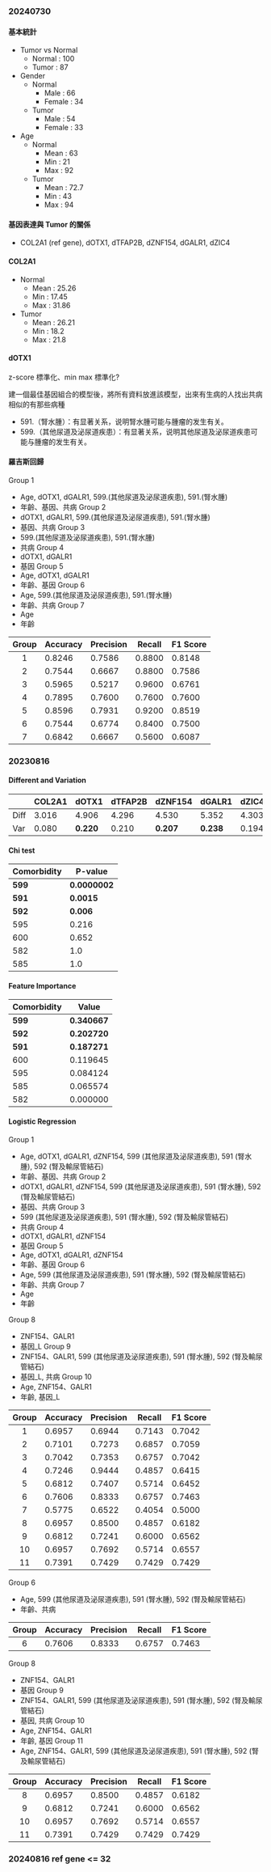 ### 20240730
#### 基本統計
- Tumor vs Normal
	- Normal : 100
	- Tumor : 87
- Gender
	- Normal
		- Male : 66
		- Female : 34
	- Tumor
		- Male : 54
		- Female : 33
- Age
	- Normal
		- Mean : 63
		- Min : 21
		- Max : 92
	- Tumor 
		- Mean : 72.7
		- Min : 43
		- Max : 94

#### 基因表達與 Tumor 的關係
- COL2A1 (ref gene), dOTX1, dTFAP2B, dZNF154, dGALR1, dZIC4

#### COL2A1
- Normal 
	- Mean : 25.26
	- Min : 17.45
	- Max : 31.86
- Tumor 
	- Mean : 26.21
	- Min : 18.2
	- Max : 21.8

#### dOTX1

z-score 標準化、min max 標準化?

建一個最佳基因組合的模型後，將所有資料放進該模型，出來有生病的人找出共病相似的有那些病種

- 591.（腎水腫）：有显著关系，说明腎水腫可能与腫瘤的发生有关。
- 599.（其他尿道及泌尿道疾患）：有显著关系，说明其他尿道及泌尿道疾患可能与腫瘤的发生有关。

#### 羅吉斯回歸
Group 1
- Age, dOTX1, dGALR1, 599.(其他尿道及泌尿道疾患), 591.(腎水腫)
- 年齡、基因、共病
Group 2
- dOTX1, dGALR1, 599.(其他尿道及泌尿道疾患), 591.(腎水腫)
- 基因、共病
Group 3
- 599.(其他尿道及泌尿道疾患), 591.(腎水腫)
- 共病
Group 4
- dOTX1, dGALR1
- 基因
Group 5 
- Age, dOTX1, dGALR1
- 年齡、基因
Group 6
- Age, 599.(其他尿道及泌尿道疾患), 591.(腎水腫)
- 年齡、共病
Group 7
- Age
- 年齡

| Group | Accuracy | Precision | Recall | F1 Score |
|:-----:| -------- | --------- | ------ | -------- |
|   1   | 0.8246   | 0.7586    | 0.8800 | 0.8148   |
|   2   | 0.7544   | 0.6667    | 0.8800 | 0.7586   |
|   3   | 0.5965   | 0.5217    | 0.9600 | 0.6761   |
|   4   | 0.7895   | 0.7600    | 0.7600 | 0.7600   |
|   5   | 0.8596   | 0.7931    | 0.9200 | 0.8519   |
|   6   | 0.7544   | 0.6774    | 0.8400 | 0.7500   |
|   7   | 0.6842   | 0.6667    | 0.5600 | 0.6087   |

### 20230816
#### Different and Variation 

|      | COL2A1 | **dOTX1** | dTFAP2B | **dZNF154** | **dGALR1** | dZIC4 | OTX1  | TFAP2B | **ZNF154** | **GALR1** | ZIC4  |
| ---- | ------ | --------- | ------- | ----------- | ---------- | ----- | ----- | ------ | ---------- | --------- | ----- |
| Diff | 3.016  | 4.906     | 4.296   | 4.530       | 5.352      | 4.303 | 5.056 | 4.117  | 4.240      | 5.325     | 2.216 |
| Var  | 0.080  | **0.220** | 0.210   | **0.207**   | **0.238**  | 0.194 | 0.119 | 0.101  | 0.102      | 0.124     | 0.055 |

#### Chi test

| Comorbidity | P-value       |
| ----------- | ------------- |
| **599**     | **0.0000002** |
| **591**     | **0.0015**    |
| **592**     | **0.006**     |
| 595         | 0.216         |
| 600         | 0.652         |
| 582         | 1.0           |
| 585         | 1.0           |
#### Feature Importance
| Comorbidity | Value    |
| ----------- | -------- |
| **599**     | **0.340667** |
| **592**     | **0.202720** |
| **591**     | **0.187271** |
| 600         | 0.119645 |
| 595         | 0.084124 |
| 585         | 0.065574 |
| 582         | 0.000000 |
#### Logistic Regression
Group 1
- Age, dOTX1, dGALR1, dZNF154, 599 (其他尿道及泌尿道疾患), 591 (腎水腫), 592 (腎及輸尿管結石)
- 年齡、基因、共病
Group 2
- dOTX1, dGALR1, dZNF154, 599 (其他尿道及泌尿道疾患), 591 (腎水腫), 592 (腎及輸尿管結石)
- 基因、共病
Group 3
- 599 (其他尿道及泌尿道疾患), 591 (腎水腫), 592 (腎及輸尿管結石)
- 共病
Group 4
- dOTX1, dGALR1, dZNF154
- 基因
Group 5 
- Age, dOTX1, dGALR1, dZNF154
- 年齡、基因
Group 6
- Age, 599 (其他尿道及泌尿道疾患), 591 (腎水腫), 592 (腎及輸尿管結石)
- 年齡、共病
Group 7
- Age
- 年齡

Group 8
- ZNF154、GALR1
- 基因_L
Group 9
- ZNF154、GALR1, 599 (其他尿道及泌尿道疾患), 591 (腎水腫), 592 (腎及輸尿管結石)
- 基因_L, 共病
Group 10
- Age, ZNF154、GALR1
- 年齡, 基因_L

| Group | Accuracy | Precision | Recall | F1 Score |
| :---: | -------- | --------- | ------ | -------- |
|   1   | 0.6957   | 0.6944    | 0.7143 | 0.7042   |
|   2   | 0.7101   | 0.7273    | 0.6857 | 0.7059   |
|   3   | 0.7042   | 0.7353    | 0.6757 | 0.7042   |
|   4   | 0.7246   | 0.9444    | 0.4857 | 0.6415   |
|   5   | 0.6812   | 0.7407    | 0.5714 | 0.6452   |
|   6   | 0.7606   | 0.8333    | 0.6757 | 0.7463   |
|   7   | 0.5775   | 0.6522    | 0.4054 | 0.5000   |
|   8   | 0.6957   | 0.8500    | 0.4857 | 0.6182   |
|   9   | 0.6812   | 0.7241    | 0.6000 | 0.6562   |
|  10   | 0.6957   | 0.7692    | 0.5714 | 0.6557   |
|  11   | 0.7391   | 0.7429    | 0.7429 | 0.7429   |


Group 6
- Age, 599 (其他尿道及泌尿道疾患), 591 (腎水腫), 592 (腎及輸尿管結石)
- 年齡、共病

| Group | Accuracy | Precision | Recall | F1 Score |
| :---: | -------- | --------- | ------ | -------- |
|   6   | 0.7606   | 0.8333    | 0.6757 | 0.7463   |

Group 8
- ZNF154、GALR1
- 基因
Group 9
- ZNF154、GALR1, 599 (其他尿道及泌尿道疾患), 591 (腎水腫), 592 (腎及輸尿管結石)
- 基因, 共病
Group 10
- Age, ZNF154、GALR1
- 年齡, 基因
Group 11
- Age, ZNF154、GALR1, 599 (其他尿道及泌尿道疾患), 591 (腎水腫), 592 (腎及輸尿管結石)

| Group | Accuracy | Precision | Recall | F1 Score |
| :---: | -------- | --------- | ------ | -------- |
|   8   | 0.6957   | 0.8500    | 0.4857 | 0.6182   |
|   9   | 0.6812   | 0.7241    | 0.6000 | 0.6562   |
|  10   | 0.6957   | 0.7692    | 0.5714 | 0.6557   |
|  11   | 0.7391   | 0.7429    | 0.7429 | 0.7429   |


### 20240816 ref gene <= 32
#### 
